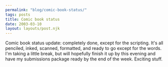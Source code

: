 ```yaml
---
permalink: "blog/comic-book-status/"
tags: posts
title: Comic book status
date: 2003-03-10
layout: layouts/post.njk
---
```


Comic book status update: completely done, except for the scripting. It's all penciled, inked, scanned, formatted, and ready to go except for the words. I'm taking a little break, but will hopefully finish it up by this evening and have my submissions package ready by the end of the week. Exciting stuff.